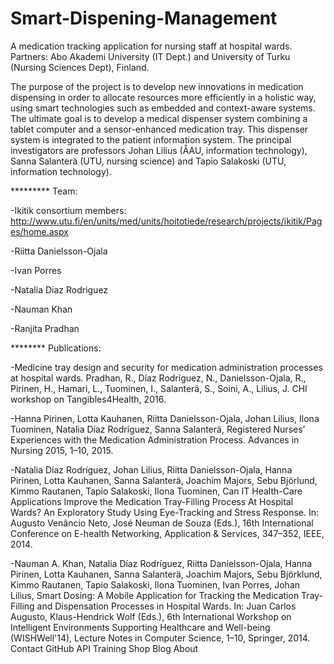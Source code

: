 # Smart-Dispening-Management

A medication tracking application for nursing staff at hospital wards. Partners: Abo Akademi University (IT Dept.) and University of Turku (Nursing Sciences Dept), Finland.

The purpose of the project is to develop new innovations in medication dispensing in order to allocate resources more efficiently in a holistic way, using smart technologies such as embedded and context-aware systems. The ultimate goal is to develop a medical dispenser system combining a tablet computer and a sensor-enhanced medication tray. This dispenser system is integrated to the patient information system. The principal investigators are professors Johan Lilius (ÅAU, information technology), Sanna Salanterä (UTU, nursing science) and Tapio Salakoski (UTU, information technology).

********* Team:

-Ikitik consortium members: http://www.utu.fi/en/units/med/units/hoitotiede/research/projects/ikitik/Pages/home.aspx

-Riitta Danielsson-Ojala

-Ivan Porres

-Natalia Diaz Rodriguez

-Nauman Khan

-Ranjita Pradhan

******** Publications:

-Medicine tray design and security for medication administration processes at hospital wards. Pradhan, R., Díaz Rodríguez, N., Danielsson-Ojala, R., Pirinen, H., Hamari, L., Tuominen, I., Salanterä, S., Soini, A., Lilius, J. CHI workshop on Tangibles4Health, 2016.

-Hanna Pirinen, Lotta Kauhanen, Riitta Danielsson-Ojala, Johan Lilius, Ilona Tuominen, Natalia Díaz Rodríguez, Sanna Salanterä, Registered Nurses’ Experiences with the Medication Administration Process. Advances in Nursing 2015, 1–10, 2015.

-Natalia Díaz Rodríguez, Johan Lilius, Riitta Danielsson-Ojala, Hanna Pirinen, Lotta Kauhanen, Sanna Salanterä, Joachim Majors, Sebu Björlund, Kimmo Rautanen, Tapio Salakoski, Ilona Tuominen, Can IT Health-Care Applications Improve the Medication Tray-Filling Process At Hospital Wards? An Exploratory Study Using Eye-Tracking and Stress Response. In: Augusto Venâncio Neto, José Neuman de Souza (Eds.), 16th International Conference on E-health Networking, Application & Services, 347–352, IEEE, 2014.

-Nauman A. Khan, Natalia Díaz Rodríguez, Riitta Danielsson-Ojala, Hanna Pirinen, Lotta Kauhanen, Sanna Salanterä, Joachim Majors, Sebu Björklund, Kimmo Rautanen, Tapio Salakoski, Ilona Tuominen, Ivan Porres, Johan Lilius, Smart Dosing: A Mobile Application for Tracking the Medication Tray-Filling and Dispensation Processes in Hospital Wards. In: Juan Carlos Augusto, Klaus-Hendrick Wolf (Eds.), 6th International Workshop on Intelligent Environments Supporting Healthcare and Well-being (WISHWell'14), Lecture Notes in Computer Science, 1–10, Springer, 2014.
Contact GitHub API Training Shop Blog About
